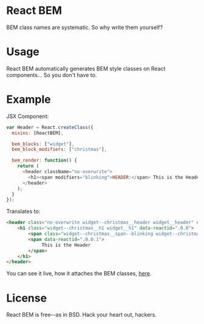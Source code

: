 # React BEM

BEM class names are systematic. So why write them yourself?

# Usage

React BEM automatically generates BEM style classes on React components... So you don't have to.

# Example

JSX Component:

```javascript
var Header = React.createClass({
  mixins: [ReactBEM],

  bem_blocks: ["widget"],
  bem_block_modifiers: ["christmas"],

  bem_render: function() {
    return (
      <header className="no-overwrite">
        <h1><span modifiers="blinking">HEADER:</span> This is the Header</h1>
      </header>
    );
  }
});
```

Translates to:

```html
<header class="no-overwrite widget--christmas__header widget__header" data-reactid=".0">
    <h1 class="widget--christmas__h1 widget__h1" data-reactid=".0.0">
        <span class="widget--christmas__span--blinking widget--christmas__span widget__span--blinking widget__span" data-reactid=".0.0.0"></span>
        <span data-reactid=".0.0.1">
             This is the Header
        </span>
    </h1>
</header>
```

You can see it live, how it attaches the BEM classes, [here](http://cuzzo.github.io/react-bem/example/ "React autogenerate BEM class names example").

# License

React BEM is free--as in BSD. Hack your heart out, hackers.
